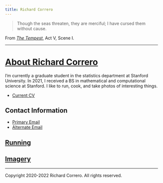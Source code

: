 ```yaml
---
title: Richard Correro
---
```


> Though the seas threaten, they are merciful;
I have cursed them without cause.

From [_The Tempest_](http://shakespeare.mit.edu/tempest/full.html), Act V, Scene I. 

---

# [About Richard Correro](https://www.richardcorrero.com)

I’m currently a graduate student in the statistics department at Stanford University. In 2021, I received a BS in mathematical and computational science at Stanford. I like to run, cook, and take photos of interesting things.

- [Current CV](files/richard_correro_cv.pdf) 

## Contact Information

- [Primary Email](mailto:rcorrero@stanford.edu)
- [Alternate Email](mailto:rcorrero@gmail.com)

## [Running](files/running.md)


## [Imagery](files/imagery.md)

[](files/on_line_weak_supervision.pdf)

---

Copyright 2020-2022 Richard Correro. All rights reserved.